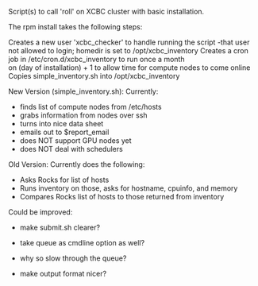 Script(s) to call 'roll' on XCBC cluster with 
basic installation. 

The rpm install takes the following steps: 

 Creates a new user 'xcbc_checker' to handle running the script 
  -that user not allowed to login; homedir is set to /opt/xcbc_inventory
 Creates a cron job in /etc/cron.d/xcbc_inventory to run once a month  
  on (day of installation) + 1 to allow time for compute nodes
  to come online
 Copies simple_inventory.sh into /opt/xcbc_inventory

New Version (simple_inventory.sh):
Currently:
   - finds list of compute nodes from /etc/hosts
   - grabs information from nodes over ssh
   - turns into nice data sheet
   - emails out to $report_email
   - does NOT support GPU nodes yet
   - does NOT deal with schedulers

Old Version:
Currently does the following:
   - Asks Rocks for list of hosts
   - Runs inventory on those, asks for hostname, cpuinfo, and memory
   - Compares Rocks list of hosts to those returned from inventory

Could be improved: 

 - make submit.sh clearer?

 - take queue as cmdline option as well?

 - why so slow through the queue? 

 - make output format nicer?
